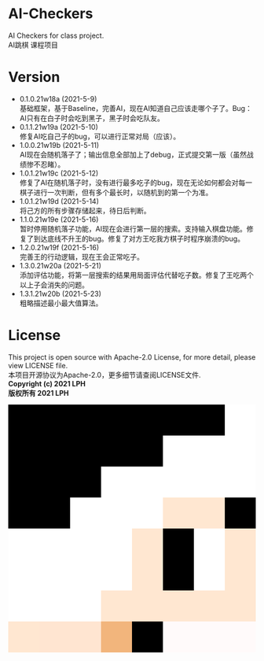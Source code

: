 # AI-Checkers
AI Checkers for class project.  
AI跳棋 课程项目

# Version
* 0.1.0.21w18a (2021-5-9)  
基础框架，基于Baseline，完善AI，现在AI知道自己应该走哪个子了。Bug：AI只有在白子时会吃到黑子，黑子时会吃队友。
* 0.1.1.21w19a (2021-5-10)  
修复AI吃自己子的bug，可以进行正常对局（应该）。  
* 1.0.0.21w19b (2021-5-11)  
AI现在会随机落子了；输出信息全部加上了debug，正式提交第一版（虽然战绩惨不忍睹）。  
* 1.0.1.21w19c (2021-5-12)  
修复了AI在随机落子时，没有进行最多吃子的bug，现在无论如何都会对每一棋子进行一次判断，但有多个最长时，以随机到的第一个为准。  
* 1.0.1.21w19d (2021-5-14)  
将己方的所有步骤存储起来，待日后判断。  
* 1.1.0.21w19e (2021-5-16)  
暂时停用随机落子功能，AI现在会进行第一层的搜索。支持输入棋盘功能。修复了到达底线不升王的bug。修复了对方王吃我方棋子时程序崩溃的bug。  
* 1.2.0.21w19f (2021-5-16)  
完善王的行动逻辑，现在王会正常吃子。  
* 1.3.0.21w20a (2021-5-21)  
添加评估功能，将第一层搜索的结果用局面评估代替吃子数。修复了王吃两个以上子会消失的问题。  
* 1.3.1.21w20b (2021-5-23)  
粗略描述最小最大值算法。  

# License
This project is open source with Apache-2.0 License, for more detail, please view LICENSE file.  
本项目开源协议为Apache-2.0，更多细节请查阅LICENSE文件.  
**Copyright (c) 2021 LPH**  
**版权所有 2021 LPH**  

![lphlch](https://github.com/lphlch/AI-Checkers/blob/main/lphlch.png)
